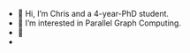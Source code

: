 - 👋 Hi, I’m Chris and a 4-year-PhD student.
- 👀 I’m interested in Parallel Graph Computing. 
- 🌱 
- 
<!---
aka-chris/aka-chris is a ✨ special ✨ repository because its `README.md` (this file) appears on your GitHub profile.
You can click the Preview link to take a look at your changes.
--->
